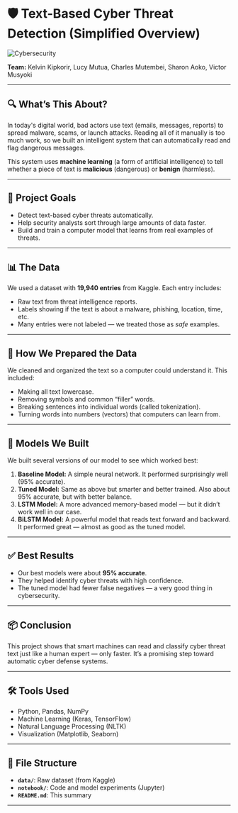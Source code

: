 
# 🛡️ Text-Based Cyber Threat Detection (Simplified Overview)

![Cybersecurity](https://upload.wikimedia.org/wikipedia/commons/7/70/Cybersecurity_image.png)

**Team:** Kelvin Kipkorir, Lucy Mutua, Charles Mutembei, Sharon Aoko, Victor Musyoki

---

## 🔍 What’s This About?

In today's digital world, bad actors use text (emails, messages, reports) to spread malware, scams, or launch attacks. Reading all of it manually is too much work, so we built an intelligent system that can automatically read and flag dangerous messages.

This system uses **machine learning** (a form of artificial intelligence) to tell whether a piece of text is **malicious** (dangerous) or **benign** (harmless).

---

## 🎯 Project Goals

- Detect text-based cyber threats automatically.
- Help security analysts sort through large amounts of data faster.
- Build and train a computer model that learns from real examples of threats.

---

## 📊 The Data

We used a dataset with **19,940 entries** from Kaggle. Each entry includes:

- Raw text from threat intelligence reports.
- Labels showing if the text is about a malware, phishing, location, time, etc.
- Many entries were not labeled — we treated those as *safe* examples.

---

## 🧹 How We Prepared the Data

We cleaned and organized the text so a computer could understand it. This included:

- Making all text lowercase.
- Removing symbols and common “filler” words.
- Breaking sentences into individual words (called tokenization).
- Turning words into numbers (vectors) that computers can learn from.

---

## 🧠 Models We Built

We built several versions of our model to see which worked best:

1. **Baseline Model:** A simple neural network. It performed surprisingly well (95% accurate).
2. **Tuned Model:** Same as above but smarter and better trained. Also about 95% accurate, but with better balance.
3. **LSTM Model:** A more advanced memory-based model — but it didn’t work well in our case.
4. **BiLSTM Model:** A powerful model that reads text forward and backward. It performed great — almost as good as the tuned model.

---

## ✅ Best Results

- Our best models were about **95% accurate**.
- They helped identify cyber threats with high confidence.
- The tuned model had fewer false negatives — a very good thing in cybersecurity.

---

## 📦 Conclusion

This project shows that smart machines can read and classify cyber threat text just like a human expert — only faster. It’s a promising step toward automatic cyber defense systems.

---

## 🛠️ Tools Used

- Python, Pandas, NumPy
- Machine Learning (Keras, TensorFlow)
- Natural Language Processing (NLTK)
- Visualization (Matplotlib, Seaborn)

---

## 📁 File Structure

- **`data/`**: Raw dataset (from Kaggle)
- **`notebook/`**: Code and model experiments (Jupyter)
- **`README.md`**: This summary

---